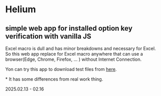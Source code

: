 # Helium
## simple web app for installed option key verification with vanilla JS

Excel macro is dull and has minor breakdowns and necessary for Excel. \
So this web app replace for Excel macro anywhere that can use a browser(Edge, Chrome, Firefox, ... ) without Internet Connection.

Yon can try this app to download test files from [here](https://github.com/user-attachments/files/18858430/testfiles.zip).

\* It has some differences from real work thing.

2025.02.13 - 02.16
